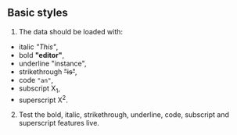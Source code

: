 ## Basic styles

1. The data should be loaded with:
  * italic _"This"_,
  * bold **"editor"**,
  * underline "instance",
  * strikethrough ~~"is"~~,
  * code `"an"`,
  * subscript X<sub>1</sub>,
  * superscript X<sup>2</sup>.
2. Test the bold, italic, strikethrough, underline, code, subscript and superscript features live.
